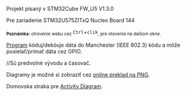 Projekt písaný v STM32Cube FW_U5 V1.3.0

Pre zariadenie STM32U575ZITxQ Nucleo Board 144


<sub>**Poznámka:** otrovenie webu cez </sub>```Ctrl```+```clik```<sub>, pre otovenie na dalšom okne.</sub>

[Program](./Core/Src/main.c) kóduj/dekóuje dáta do Manchester (IEEE 802.3) kódu a môže posielať/prímať dáta cez GPIO.

//Sú predvolné vývodu a časovač.

Diagramy je možné si zobraziť cez [online 
preklad na PNG](https://www.plantuml.com/plantuml/uml/SyfFKj2rKt3CoKnELR1Io4ZDoSa70000). 

Domovska straka pre [Activity Diagram](https://plantuml.com/activity-diagram-beta).
